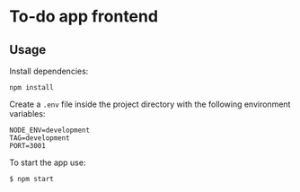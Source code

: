 # To-do app frontend

## Usage

Install dependencies:
```
npm install
```

Create a `.env` file inside the project directory with the following environment variables:
```
NODE_ENV=development
TAG=development
PORT=3001
```

To start the app use:
```
$ npm start
```
